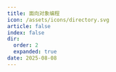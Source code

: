 ```yaml
---
title: 面向对象编程
icon: /assets/icons/directory.svg
article: false
index: false
dir:
  order: 2
  expanded: true
date: 2025-08-08
---
```


<Catalog />
